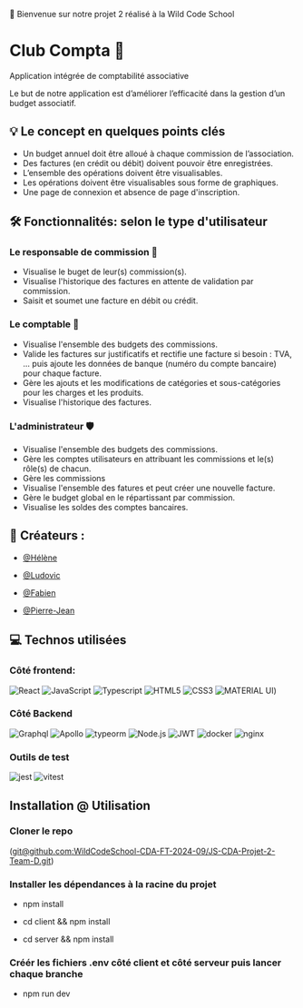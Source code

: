 <p align="center">

</p>
🚀 Bienvenue sur notre projet 2 réalisé à la Wild Code School

# Club Compta 🧾
Application intégrée de comptabilité associative

Le but de notre application est d’améliorer l’efficacité dans la gestion d’un budget associatif.


## 💡 Le concept en quelques points clés
* Un budget annuel doit être alloué à chaque commission de l’association.
* Des factures (en crédit ou débit) doivent pouvoir être enregistrées.
* L’ensemble des opérations doivent être visualisables.
* Les opérations doivent être visualisables sous forme de graphiques.
* Une page de connexion et absence de page d'inscription.


## 🛠️ Fonctionnalités: selon le type d'utilisateur
### Le responsable de commission 🔗
- Visualise le buget de leur(s) commission(s).
- Visualise l'historique des factures en attente de validation par commission.
- Saisit et soumet une facture en débit ou crédit.


### Le comptable 💼
- Visualise l'ensemble des budgets des commissions.
- Valide les factures sur justificatifs et rectifie une facture si besoin : TVA, ... puis ajoute les données de banque (numéro du compte bancaire) pour chaque facture.
- Gère les ajouts et les modifications de catégories et sous-catégories pour les charges et les produits.
- Visualise l'historique des factures.

### L'administrateur 🛡️
- Visualise l'ensemble des budgets des commissions.
- Gère les comptes utilisateurs en attribuant les commissions et le(s) rôle(s) de chacun.
- Gère les commissions
- Visualise l'ensemble des fatures et peut créer une nouvelle facture.
- Gère le budget global en le répartissant par commission.
- Visualise les soldes des comptes bancaires.


## 👥 Créateurs : 
- [@Hélène](https://github.com/Gadln)

- [@Ludovic](https://github.com/Ludovicscelles)

- [@Fabien](https://github.com/feub)

- [@Pierre-Jean](https://github.com/pjroggy)


## 💻 Technos utilisées

### Côté frontend:
![React](https://img.shields.io/badge/-React-61DAFB?style=for-the-badge&logo=react&logoColor=white)
![JavaScript](https://img.shields.io/badge/-JavaScript-F7DF1E?style=for-the-badge&logo=javascript&logoColor=black)
![Typescript](https://img.shields.io/badge/typescript-178C6.svg?style=for-the-badge&logo=typescript&logoColor=blue&color=%233178c6)
![HTML5](https://img.shields.io/badge/-HTML5-E34F26?style=for-the-badge&logo=html5&logoColor=white)
![CSS3](https://img.shields.io/badge/-CSS3-1572B6?style=for-the-badge&logo=css3&logoColor=white)
![MATERIAL UI](https://camo.githubusercontent.com/07b911021fd7d66a0db67c20e25ed6b3dc51916affd1a7b51d16c4a9520756e5/68747470733a2f2f696d672e736869656c64732e696f2f62616467652f4d6174657269616c25323055492d3030374646463f7374796c653d666f722d7468652d6261646765266c6f676f3d6d7569266c6f676f436f6c6f723d7768697465))


### Côté Backend
![Graphql](https://img.shields.io/badge/GraphQL-E10098?style=for-the-badge&logo=graphql&logoColor=white&color=%23E10098)
![Apollo](https://img.shields.io/badge/Apollo-311C9A?style=for-the-badge&logo=apollo&logoColor=white&color=%23311C9A)
![typeorm](https://camo.githubusercontent.com/6f7c001de494cf07a82795ba44bca083ebb61ba91e821d920acfd7a28f8523e1/68747470733a2f2f696d672e736869656c64732e696f2f62616467652f747970656f726d2d4645303830333f7374796c653d666f722d7468652d6261646765266c6f676f3d747970656f726d266c6f676f436f6c6f723d7768697465)
![Node.js](https://img.shields.io/badge/Node.js-339933?style=for-the-badge&logo=node.js&logoColor=white)
![JWT](https://camo.githubusercontent.com/62b67d65261a936c15fa488f328c6667115698548c8b81f243654611a9ae530e/68747470733a2f2f696d672e736869656c64732e696f2f62616467652f4a57542d3030303030303f7374796c653d666f722d7468652d6261646765266c6f676f3d4a534f4e253230776562253230746f6b656e73266c6f676f436f6c6f723d7768697465)
![docker](https://camo.githubusercontent.com/ab945c282029462b8f24ba4a97ee20f2b70e13a2d3720ab2babc73bbc492049f/68747470733a2f2f696d672e736869656c64732e696f2f62616467652f446f636b65722d3243413545303f7374796c653d666f722d7468652d6261646765266c6f676f3d646f636b6572266c6f676f436f6c6f723d7768697465)
![nginx](https://camo.githubusercontent.com/f6416560215435d04a887c1b7c74c492110cbfa55efc2aa4445e6271ee2bd3e0/68747470733a2f2f696d672e736869656c64732e696f2f62616467652f4e67696e782d3030393633393f7374796c653d666f722d7468652d6261646765266c6f676f3d6e67696e78266c6f676f436f6c6f723d7768697465)

### Outils de test
![jest](https://camo.githubusercontent.com/9f7dfe2a9d25ac4af1f4a0c3e7e9400293c69b2c046a8e545f76fba6a19eafdf/68747470733a2f2f696d672e736869656c64732e696f2f62616467652f4a6573742d4332313332353f7374796c653d666f722d7468652d6261646765266c6f676f3d6a657374266c6f676f436f6c6f723d7768697465
)
![vitest](https://camo.githubusercontent.com/2efb742960fd6ff9e481a56152efe8abd1ab5fd63e6c110ba2fd1ec49b60d3dc/687474703a2f2f696d672e736869656c64732e696f2f62616467652f5669746573742d2532333645394631383f7374796c653d666f722d7468652d6261646765266c6f676f3d566974657374266c6f676f436f6c6f723d253233666364373033)

## Installation @ Utilisation
### Cloner le repo
([git@github.com:WildCodeSchool-CDA-FT-2024-09/JS-CDA-Projet-2-Team-D.git](https://github.com/WildCodeSchool-CDA-FT-2024-09/JS-CDA-Projet-2-Team-D))

### Installer les dépendances à la racine du projet
- npm install

- cd client && npm install

- cd server && npm install

### Créér les fichiers .env côté client et côté serveur puis lancer chaque branche
- npm run dev



